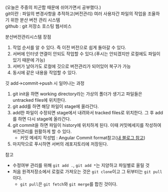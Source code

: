 (오늘은 주중의 피곤함 때문에 쉬어가면서 공부했다.)<br>
git이란 : 파일의 변경사항을 추적하고(버전관리) 여러 사용자간 파일의 작업을 조율하기 위한 분산 버전 관리 시스템<br>
github : git 저장소 호스팅 웹서비스

분산버전관리시스템 장점
1. 작업 순서를 알 수 있다. 즉 이전 버전으로 쉽게 돌아갈 수 있다.
2. 서버에 인터넷 연결이 안되도 작업할 수 있다.(푸시는 안되겠지만 로컬에도 파일이 있기 때문에 가능)
3. 서버가 날아가도 로컬에 깃으로 버전관리가 되어있어 복구가 가능
4. 동시에 같은 내용을 작업할 수 있다.

깃 add->commit->push 시 일어나는 과정
1. git init을 하면 working directory라는 가상의 폴더가 생기고 파일들은 untracked files에 위치한다.
2. git add를 하면 해당 파일이 stage에 올라간다.
3. add한 파일이 수정되면 stage에서 내려와서 tracked files로 위치한다. 그 후 add를 하면 다시 stage에 올라간다.
4. git commit을 하면 파일이 history에 위치하게 된다. 이때 커밋메세지를 작성하여 버전관리를 원활하게 할 수 있다.
   * 커밋 메세지 작성법 : Angular Commit format참고([내 블로그 참고](https://velog.io/@yhyh4420/%EC%BB%A4%EB%B0%8B-%EB%A9%94%EC%84%B8%EC%A7%80%EB%A5%BC-%EC%9E%98-%EC%93%B0%EB%8A%94-%EB%B2%95))
5. 마지막으로 푸시하면 서버의 레포지토리에 저장된다.

참고
* 수정여부 관리를 위해 ```git add .```, ```git add *```는 지양하고 파일별로 올릴 것
* 처음 원격저장소에서 로컬로 가져오는 것은 ```git clone```이고 그 뒤부터는 ```git pull```이다.
  * ```git pull```은 ```git fetch```와 ```git merge```를 합친 것이다.

